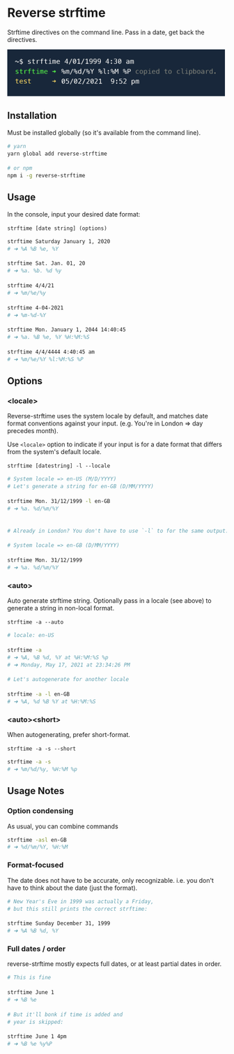 # Reverse strftime

Strftime directives on the command line. Pass in a date, get back the directives.

<img src="doc/console.jpg" width="500" height="auto">

## Installation

Must be installed globally (so it's available from the command line).

```bash
# yarn
yarn global add reverse-strftime

# or npm
npm i -g reverse-strftime
```

## Usage

In the console, input your desired date format:

`strftime [date string] (options)`

```bash
strftime Saturday January 1, 2020
# ➜ %A %B %e, %Y

strftime Sat. Jan. 01, 20
# ➜ %a. %b. %d %y

strftime 4/4/21
# ➜ %m/%e/%y

strftime 4-04-2021
# ➜ %m-%d-%Y

strftime Mon. January 1, 2044 14:40:45
# ➜ %a. %B %e, %Y %H:%M:%S

strftime 4/4/4444 4:40:45 am
# ➜ %m/%e/%Y %l:%M:%S %P

```

## Options

### \<locale\>

Reverse-strftime uses the system locale by default, and matches date format conventions against your input.
(e.g. You're in London => day precedes month).

Use `<locale>` option to indicate if your input is for a date format that differs from the system's default locale.

`strftime [datestring] -l --locale`

```bash
# System locale => en-US (M/D/YYYY)
# Let's generate a string for en-GB (D/MM/YYYY)

strftime Mon. 31/12/1999 -l en-GB
# ➜ %a. %d/%m/%Y


# Already in London? You don't have to use `-l` to for the same output:

# System locale => en-GB (D/MM/YYYY)

strftime Mon. 31/12/1999
# ➜ %a. %d/%m/%Y

```

### <auto\>

Auto generate strftime string.
Optionally pass in a locale (see above) to generate a string in non-local format.

`strftime -a --auto`

```bash
# locale: en-US

strftime -a
# ➜ %A, %B %d, %Y at %H:%M:%S %p
# ➜ Monday, May 17, 2021 at 23:34:26 PM

# Let's autogenerate for another locale

strftime -a -l en-GB
# ➜ %A, %d %B %Y at %H:%M:%S
```

### \<auto>\<short>

When autogenerating, prefer short-format.

`strftime -a -s --short`

```bash
strftime -a -s
# ➜ %m/%d/%y, %H:%M %p
```

## Usage Notes

### Option condensing

As usual, you can combine commands

```bash
strftime -asl en-GB
# ➜ %d/%m/%Y, %H:%M
```

### Format-focused

The date does not have to be accurate, only recognizable. i.e. you don't have to think about the date (just the format).

```bash
# New Year's Eve in 1999 was actually a Friday,
# but this still prints the correct strftime:

strftime Sunday December 31, 1999
# ➜ %A %B %d, %Y

```

### Full dates / order

reverse-strftime mostly expects full dates, or at least partial dates in order.

```bash
# This is fine

strftime June 1
# ➜ %B %e

# But it'll bonk if time is added and
# year is skipped:

strftime June 1 4pm
# ➜ %B %e %y%P
```
